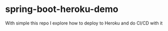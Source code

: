 # spring-boot-heroku-demo

With simple this repo I explore how to deploy to Heroku and do CI/CD with it 
